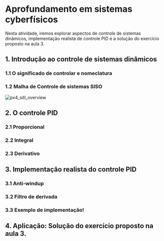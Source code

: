 # Aprofundamento em sistemas cyberfísicos

Nesta atividade, iremos explorar aspectos de controle de sistemas dinâmicos, implementação realista de controle PID e a solução do exercício proposto na aula 3.

## 1. Introdução ao controle de sistemas dinâmicos
### 1.1 O significado de controlar e nomeclatura
### 1.2 Malha de Controle de sistemas SISO

![px4_sitl_overview](https://github.com/SkyRats/psi3442/tree/master/3a_Aula/imgs/px4_sitl_overview.d5d197f2.svg)

## 2. O controle PID
### 2.1 Proporcional
### 2.2 Integral
### 2.3 Derivativo
## 3. Implementação realista do controle PID
### 3.1 Anti-windup
### 3.2 Filtro de derivada
### 3.3 Exemplo de implementação!
## 4. Aplicação: Solução do exercício proposto na aula 3.

